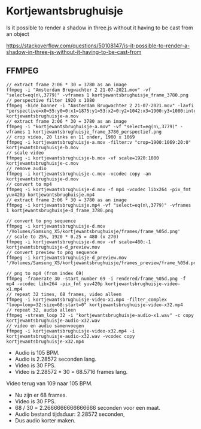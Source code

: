# Kortjewantsbrughuisje

Is it possible to render a shadow in three.js without it having to be cast from an object

https://stackoverflow.com/questions/50108147/is-it-possible-to-render-a-shadow-in-three-js-without-it-having-to-be-cast-from

## FFMPEG

```
// extract frame 2:06 * 30 = 3780 as an image
ffmpeg -i "Amsterdam Brugwachter 2 21-07-2021.mov" -vf "select=eq(n\,3779)" -vframes 1 kortjewantsbrughuisje_frame_3780.png
// perspective filter 1920 x 1080
ffmpeg -hide_banner -i "Amsterdam Brugwachter 2 21-07-2021.mov" -lavfi "perspective=x0=55:y0=0:x1=1875:y1=53:x2=0:y2=1042:x3=1900:y3=1080:interpolation=linear" kortjewantsbrughuisje-a.mov
// extract frame 2:06 * 30 = 3780 as an image
ffmpeg -i "kortjewantsbrughuisje-a.mov" -vf "select=eq(n\,3779)" -vframes 1 kortjewantsbrughuisje_frame_3780_perspectief.png
// crop video, 20 links en 11 onder, 1900 x 1069
ffmpeg -i kortjewantsbrughuisje-a.mov -filter:v "crop=1900:1069:20:0" kortjewantsbrughuisje-b.mov
// scale video
ffmpeg -i kortjewantsbrughuisje-b.mov -vf scale=1920:1080 kortjewantsbrughuisje-c.mov
// remove audio
ffmpeg -i kortjewantsbrughuisje-c.mov -vcodec copy -an kortjewantsbrughuisje-d.mov
// convert to mp4
ffmpeg -i kortjewantsbrughuisje-d.mov -f mp4 -vcodec libx264 -pix_fmt yuv420p kortjewantsbrughuisje.mp4
// extract frame 2:06 * 30 = 3780 as an image
ffmpeg -i kortjewantsbrughuisje.mp4 -vf "select=eq(n\,3779)" -vframes 1 kortjewantsbrughuisje-d_frame_3780.png

// convert to png sequence
ffmpeg -i kortjewantsbrughuisje-d.mov '/Volumes/Samsung_X5/kortjewantsbrughuisje/frames/frame_%05d.png'
// scale to 25%, 1920 * 0.25 = 480 (x 270)
ffmpeg -i kortjewantsbrughuisje-d.mov -vf scale=480:-1 kortjewantsbrughuisje-d_preview.mov
// convert preview to png sequence
ffmpeg -i kortjewantsbrughuisje-d_preview.mov '/Volumes/Samsung_X5/kortjewantsbrughuisje/frames_preview/frame_%05d.png'

// png to mp4 (from index 69)
ffmpeg -framerate 30 -start_number 69 -i rendered/frame_%05d.png -f mp4 -vcodec libx264 -pix_fmt yuv420p kortjewantsbrughuisje-video-x1.mp4
// repeat 32 times, 68 frames, video alleen
ffmpeg -i kortjewantsbrughuisje-video-x1.mp4 -filter_complex "loop=loop=32:size=68:start=0" kortjewantsbrughuisje-video-x32.mp4
// repeat 32, audio alleen
ffmpeg -stream_loop 32 -i "kortjewantsbrughuisje-audio-x1.wav" -c copy kortjewantsbrughuisje-audio-x32.wav
// video en audio samenvoegen
ffmpeg -i kortjewantsbrughuisje-video-x32.mp4 -i kortjewantsbrughuisje-audio-x32.wav -vcodec copy kortjewantsbrughuisje-x32.mp4
```

* Audio is 105 BPM. 
* Audio is 2.28572 seconden lang.
* Video is 30 FPS.
* Video is 2.28572 * 30 = 68.5716 frames lang.

Video terug van 109 naar 105 BPM.

* Nu zijn er 68 frames.
* Video is 30 FPS.
* 68 / 30 = 2.2666666666666666 seconden voor een maat.
* Audio bestand tijdsduur: 2.28572 seconden,
* Dus audio korter maken.
